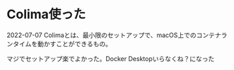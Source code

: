 # Colima使った
2022-07-07
Colimaとは、最小限のセットアップで、macOS上でのコンテナランタイムを動かすことができるもの。

マジでセットアップ楽でよかった。Docker Desktopいらなくね？になった